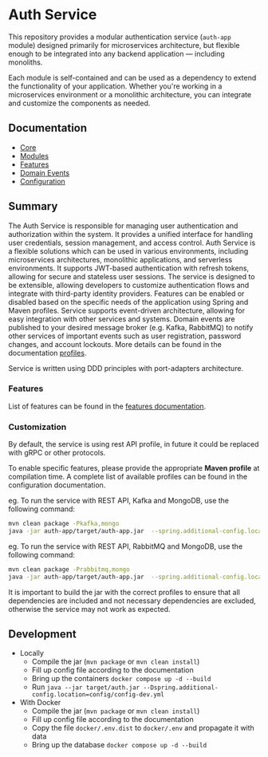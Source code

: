 # Auth Service

This repository provides a modular authentication service (`auth-app` module) designed primarily for microservices
architecture, but
flexible enough to be integrated into any backend application — including monoliths.

Each module is self-contained and can be used as a dependency to extend the functionality of your application. Whether
you're working in a microservices environment or a monolithic architecture, you can integrate and customize the
components as needed.

## Documentation

- [Core](./doc/core/index.md)
- [Modules](./doc/configuration/modules.md)
- [Features](./doc/features/features.md)
- [Domain Events](./doc/features/domain-events.md)
- [Configuration](./doc/configuration/config.md)

## Summary

The Auth Service is responsible for managing user authentication and authorization within the system.
It provides a unified interface for handling user credentials, session management, and access control.
Auth Service is a flexible solutions which can be used in various environments, including microservices architectures,
monolithic applications, and serverless environments.
It supports JWT-based authentication with refresh tokens, allowing for secure and stateless user sessions.
The service is designed to be extensible, allowing developers to customize authentication flows and integrate with
third-party identity providers.
Features can be enabled or disabled based on the specific needs of the application using Spring and Maven profiles.
Service supports event-driven architecture, allowing for easy integration with other services and systems. Domain events
are published to your desired message broker (e.g. Kafka, RabbitMQ) to notify other services of important events such as
user registration, password changes, and account lockouts. More details can be found in the
documentation [profiles](./doc/configuration/profiles.md).

Service is written using DDD principles with port-adapters architecture.

### Features

List of features can be found in the [features documentation](./doc/features/features.md).

### Customization

By default, the service is using rest API profile, in future it could be replaced with gRPC or other protocols.

To enable specific features, please provide the appropriate **Maven profile** at compilation time.
A complete list of available profiles can be found in the configuration documentation.

eg. To run the service with REST API, Kafka and MongoDB, use the following command:

```bash
mvn clean package -Pkafka,mongo
java -jar auth-app/target/auth-app.jar  --spring.additional-config.location=config/config-dev.yml

```

eg. To run the service with REST API, RabbitMQ and MongoDB, use the following command:

```bash
mvn clean package -Prabbitmq,mongo
java -jar auth-app/target/auth-app.jar  --spring.additional-config.location=config/config-dev.yml
```

It is important to build the jar with the correct profiles to ensure that all dependencies are included and not
necessary dependencies are excluded, otherwise the service may not work as expected.

## Development

- Locally
    - Compile the jar (`mvn package` or `mvn clean install`)
    - Fill up config file according to the documentation
    - Bring up the containers `docker compose up -d --build`
    - Run `java --jar target/auth.jar --Dspring.additional-config.location=config/config-dev.yml`
- With Docker
    - Compile the jar (`mvn package` or `mvn clean install`)
    - Fill up config file according to the documentation
    - Copy the file `docker/.env.dist` to `docker/.env` and propagate it with data
    - Bring up the database `docker compose up -d --build`